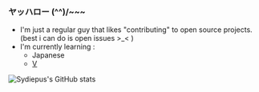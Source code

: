 ### ヤッハロー   (^^)/~~~
- I'm just a regular guy that likes "contributing" to open source projects. (best i can do is open issues >_< )
- I'm currently learning :
  - Japanese
  - [V](https://vlang.io/)


![Sydiepus's GitHub stats](https://github-readme-stats.vercel.app/api?username=sydiepus&show_icons=true&theme=transparent)
<!--
**Sydiepus/sydiepus** is a ✨ _special_ ✨ repository because its `README.md` (this file) appears on your GitHub profile.

Here are some ideas to get you started:

- 🔭 I’m currently working on ...
- 🌱 I’m currently learning ...
- 👯 I’m looking to collaborate on ...
- 🤔 I’m looking for help with ...
- 💬 Ask me about ...
- 📫 How to reach me: ...
- 😄 Pronouns: ...
- ⚡ Fun fact: ...
-->
